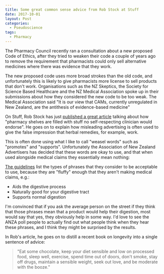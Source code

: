 ```yaml
---
title: Some great common sense advice from Rob Stock at Stuff
date: 2017-10-01
layout: Post
categories:
  - Pseudoscience
tags:
  - Pharmacy
---
```


The Pharmacy Council recently ran a consultation about a new proposed Code of Ethics, after they tried to weaken their code a couple of years ago to remove the requirement that pharmacists could only sell alternative medicines where there was evidence that they work.

<!-- more -->

The new proposed code uses more broad strokes than the old code, and unfortunately this is likely to give pharmacists more license to sell products that don't work. Organisations such as the NZ Skeptics, the Society for Science Based Healthcare and the NZ Medical Association spoke up in their submissions about how they considered the new code to be too weak. The Medical Association said "It is our view that CAMs, currently unregulated in New Zealand, are the antithesis of evidence-based medicine"

On Stuff, Rob Stock has just [published a great article](https://www.stuff.co.nz/business/money/97243330/rob-stock-the-pharmacy-trap) talking about how "pharmacy shelves are filled with stuff no self-respecting clinician would endorse". He goes on to explain how misleading advertising is often used to give the false impression that herbal remedies, for example, work.

This is often done using what I like to call "weasel words" such as "promotes" and "supports". Unfortunately the Association of New Zealand Advertisers has decided that these words are okay to use, and that when used alongside medical claims they essentially mean nothing:

[The guidelines](http://www.anza.co.nz/Section?Action=View&Section_id=45) list the types of phrases that they consider to be acceptable to use, because they are "fluffy" enough that they aren't making medical claims, e.g.:

- Aids the digestive process
- Naturally good for your digestive tract
- Supports normal digestion

I'm convinced that if you ask the average person on the street if they think that those phrases mean that a product would help their digestion, most would say that yes, they obviously help in some way. I'd love to see the ANZA poll people to actually find out what people think when they hear these phrases, and I think they might be surprised by the results.

In Rob's article, he goes on to distill a recent book on longevity into a single sentence of advice:

> "Eat some chocolate, keep your diet sensible and low on processed food, sleep well, exercise, spend time out of doors, don't smoke, stay off drugs, maintain a sensible weight, seek out love, and be moderate with the booze."
